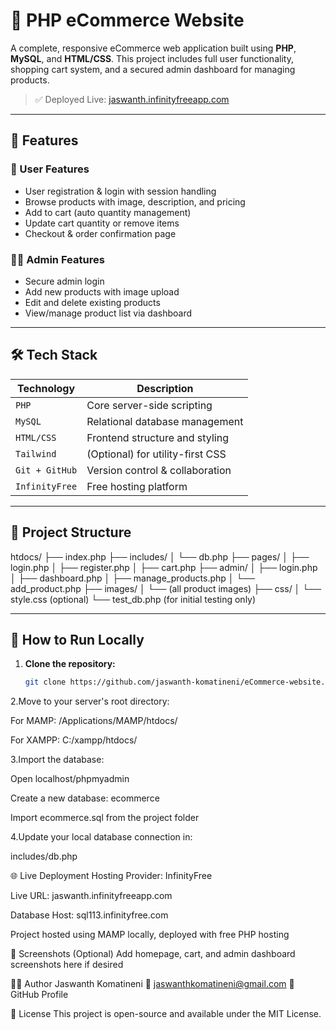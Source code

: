 # 🛒 PHP eCommerce Website

A complete, responsive eCommerce web application built using **PHP**, **MySQL**, and **HTML/CSS**. This project includes full user functionality, shopping cart system, and a secured admin dashboard for managing products.

> ✅ Deployed Live: [jaswanth.infinityfreeapp.com](https://jaswanth.infinityfreeapp.com)

---

## 🚀 Features

### 👥 User Features
- User registration & login with session handling
- Browse products with image, description, and pricing
- Add to cart (auto quantity management)
- Update cart quantity or remove items
- Checkout & order confirmation page

### 🧑‍💼 Admin Features
- Secure admin login
- Add new products with image upload
- Edit and delete existing products
- View/manage product list via dashboard

---

## 🛠️ Tech Stack

| Technology    | Description                      |
|---------------|----------------------------------|
| `PHP`         | Core server-side scripting       |
| `MySQL`       | Relational database management   |
| `HTML/CSS`    | Frontend structure and styling   |
| `Tailwind`    | (Optional) for utility-first CSS |
| `Git + GitHub`| Version control & collaboration  |
| `InfinityFree`| Free hosting platform            |

---

## 📁 Project Structure

htdocs/
├── index.php
├── includes/
│   └── db.php
├── pages/
│   ├── login.php
│   ├── register.php
│   ├── cart.php
├── admin/
│   ├── login.php
│   ├── dashboard.php
│   ├── manage_products.php
│   └── add_product.php
├── images/
│   └── (all product images)
├── css/
│   └── style.css (optional)
└── test_db.php (for initial testing only)


---

## 🧪 How to Run Locally

1. **Clone the repository:**
   ```bash
   git clone https://github.com/jaswanth-komatineni/eCommerce-website.git

2.Move to your server's root directory:

For MAMP: /Applications/MAMP/htdocs/

For XAMPP: C:/xampp/htdocs/

3.Import the database:

Open localhost/phpmyadmin

Create a new database: ecommerce

Import ecommerce.sql from the project folder

4.Update your local database connection in:

includes/db.php

🌐 Live Deployment
Hosting Provider: InfinityFree

Live URL: jaswanth.infinityfreeapp.com

Database Host: sql113.infinityfree.com

Project hosted using MAMP locally, deployed with free PHP hosting

📸 Screenshots (Optional)
Add homepage, cart, and admin dashboard screenshots here if desired

👨‍💻 Author
Jaswanth Komatineni
📧 jaswanthkomatineni@gmail.com
🔗 GitHub Profile

📝 License
This project is open-source and available under the MIT License.
